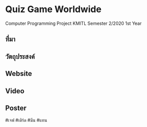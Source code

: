 # Quiz Game Worldwide
Computer Programming Project KMITL Semester 2/2020 1st Year

## ที่มา



## วัตถุประสงค์



## Website



## Video



## Poster




#เจฟ
#เติร์ด
#มีน
#แทน